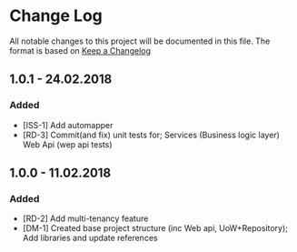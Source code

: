 # Change Log

All notable changes to this project will be documented in this file.
The format is based on [Keep a Changelog](http://keepachangelog.com/)

## 1.0.1 - 24.02.2018

### Added
- [ISS-1] Add automapper
- [RD-3] Commit(and fix) unit tests for; Services (Business logic layer) Web Api (wep api tests)

## 1.0.0 - 11.02.2018

### Added

- [RD-2] Add multi-tenancy feature
- [DM-1] Created base project structure (inc Web api, UoW+Repository); Add libraries and update references
